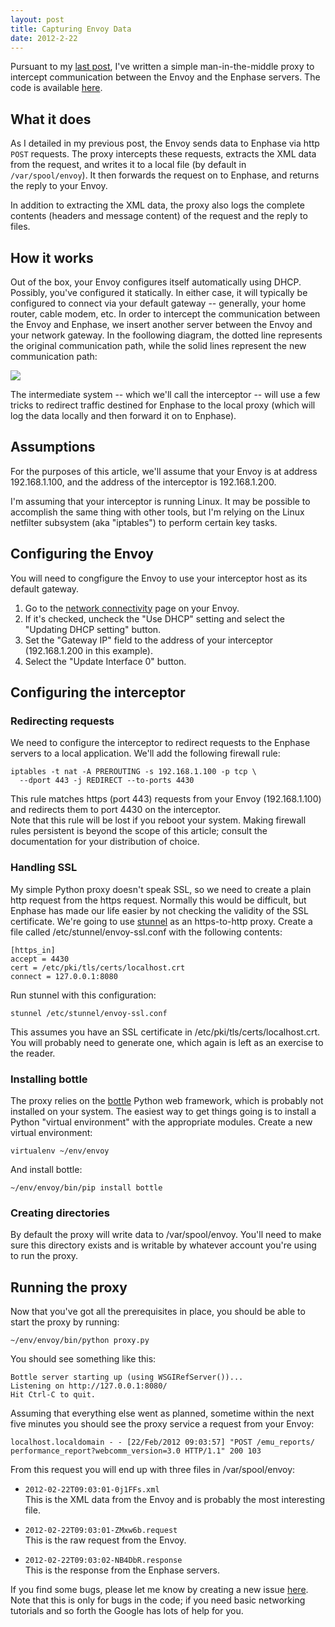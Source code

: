 ```yaml
---
layout: post
title: Capturing Envoy Data
date: 2012-2-22
---
```


Pursuant to my [last post][1], I've written a simple man-in-the-middle proxy to intercept communication between the Envoy and the Enphase servers. The code is available [here][2].  
  
## What it does
  
As I detailed in my previous post, the Envoy sends data to Enphase via http `POST` requests. The proxy intercepts these requests, extracts the XML data from the request, and writes it to a local file (by default in `/var/spool/envoy`). It then forwards the request on to Enphase, and returns the reply to your Envoy.  
  
In addition to extracting the XML data, the proxy also logs the complete contents (headers and message content) of the request and the reply to files.  

## How it works
  
Out of the box, your Envoy configures itself automatically using DHCP. Possibly, you've configured it statically. In either case, it will typically be configured to connect via your default gateway -- generally, your home router, cable modem, etc. In order to intercept the communication between the Envoy and Enphase, we insert another server between the Envoy and your network gateway. In the foollowing diagram, the dotted line represents the original communication path, while the solid lines represent the new communication path:  

[![][3]][4]

The intermediate system -- which we'll call the interceptor -- will use a few tricks to redirect traffic destined for Enphase to the local proxy (which will log the data locally and then forward it on to Enphase).  

## Assumptions

For the purposes of this article, we'll assume that your Envoy is at address 192.168.1.100, and the address of the interceptor is 192.168.1.200.  
  
I'm assuming that your interceptor is running Linux. It may be possible to accomplish the same thing with other tools, but I'm relying on the Linux netfilter subsystem (aka "iptables") to perform certain key tasks.  

## Configuring the Envoy

You will need to congfigure the Envoy to use your interceptor host as its default gateway.  

1. Go to the [network connectivity][5] page on your Envoy.
2. If it's checked, uncheck the "Use DHCP" setting and select the "Updating DHCP setting" button.
3. Set the "Gateway IP" field to the address of your interceptor (192.168.1.200 in this example).
4. Select the "Update Interface 0" button.

## Configuring the interceptor

### Redirecting requests

We need to configure the interceptor to redirect requests to the Enphase servers to a local application. We'll add the following firewall rule:  

    iptables -t nat -A PREROUTING -s 192.168.1.100 -p tcp \
      --dport 443 -j REDIRECT --to-ports 4430
    
This rule matches https (port 443) requests from your Envoy (192.168.1.100) and redirects them to port 4430 on the interceptor.  
Note that this rule will be lost if you reboot your system. Making firewall rules persistent is beyond the scope of this article; consult the documentation for your distribution of choice.  
  
### Handling SSL

My simple Python proxy doesn't speak SSL, so we need to create a plain http request from the https request. Normally this would be difficult, but Enphase has made our life easier by not checking the validity of the SSL certificate. We're going to use [stunnel][6] as an https-to-http proxy. Create a file called /etc/stunnel/envoy-ssl.conf with the following contents:  

    [https_in]
    accept = 4430
    cert = /etc/pki/tls/certs/localhost.crt
    connect = 127.0.0.1:8080
    
Run stunnel with this configuration:  
    
    stunnel /etc/stunnel/envoy-ssl.conf
 
This assumes you have an SSL certificate in /etc/pki/tls/certs/localhost.crt. You will probably need to generate one, which again is left as an exercise to the reader.  
  
### Installing bottle

The proxy relies on the [bottle][7] Python web framework, which is probably not installed on your system. The easiest way to get things going is to install a Python "virtual environment" with the appropriate modules. Create a new virtual environment:
    
    virtualenv ~/env/envoy
    
And install bottle:
    
    ~/env/envoy/bin/pip install bottle

### Creating directories

By default the proxy will write data to /var/spool/envoy. You'll need to make sure this directory exists and is writable by whatever account you're using to run the proxy.

## Running the proxy

Now that you've got all the prerequisites in place, you should be able to start the proxy by running:
    
    ~/env/envoy/bin/python proxy.py
    
You should see something like this:
    
    Bottle server starting up (using WSGIRefServer())...
    Listening on http://127.0.0.1:8080/
    Hit Ctrl-C to quit.

Assuming that everything else went as planned, sometime within the next five minutes you should see the proxy service a request from your Envoy:

    localhost.localdomain - - [22/Feb/2012 09:03:57] "POST /emu_reports/
    performance_report?webcomm_version=3.0 HTTP/1.1" 200 103
    
From this request you will end up with three files in /var/spool/envoy:

- `2012-02-22T09:03:01-0j1FFs.xml`  
  This is the XML data from the Envoy and is probably the most interesting file.

- `2012-02-22T09:03:01-ZMxw6b.request`  
  This is the raw request from the Envoy.

- `2012-02-22T09:03:02-NB4DbR.response`   
  This is the response from the Enphase servers.

If you find some bugs, please let me know by creating a new issue [here][8]. Note that this is only for bugs in the code; if you need basic networking tutorials and so forth the Google has lots of help for you.

[1]: http://blog.oddbit.com/2012/02/13/enphase-envoy-xml-data-format/
[2]: https://github.com/larsks/envoy-tools
[3]: http://4.bp.blogspot.com/-pe4CDIiBmm4/T0TwAojvWwI/AAAAAAAABcw/KrgJigWlHys/s400/envoy.png
[4]: http://4.bp.blogspot.com/-pe4CDIiBmm4/T0TwAojvWwI/AAAAAAAABcw/KrgJigWlHys/s1600/envoy.png
[5]: http://192.168.1.100/admin/lib/network_display?locale=en
[6]: http://www.stunnel.org/
[7]: http://bottlepy.org/
[8]: https://github.com/larsks/envoy-tools/issues

